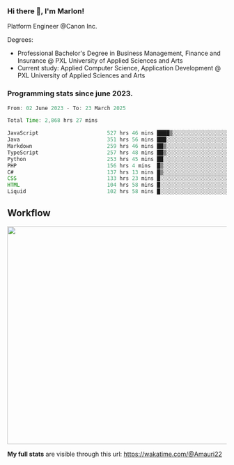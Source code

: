 
### Hi there 👋, I'm Marlon!

Platform Engineer @Canon Inc.

Degrees: 
- Professional Bachelor's Degree in Business Management, Finance and Insurance @ PXL University of Applied Sciences and Arts
- Current study: Applied Computer Science, Application Development @ PXL University of Applied Sciences and Arts

### Programming stats since june 2023.
<!--START_SECTION:waka-->

```java
From: 02 June 2023 - To: 23 March 2025

Total Time: 2,868 hrs 27 mins

JavaScript                      527 hrs 46 mins ████▒░░░░░░░░░░░░░░░░░░░░   17.98 %
Java                            351 hrs 56 mins ███░░░░░░░░░░░░░░░░░░░░░░   11.99 %
Markdown                        259 hrs 46 mins ██▒░░░░░░░░░░░░░░░░░░░░░░   08.85 %
TypeScript                      257 hrs 48 mins ██▒░░░░░░░░░░░░░░░░░░░░░░   08.78 %
Python                          253 hrs 45 mins ██░░░░░░░░░░░░░░░░░░░░░░░   08.65 %
PHP                             156 hrs 4 mins  █▒░░░░░░░░░░░░░░░░░░░░░░░   05.32 %
C#                              137 hrs 13 mins █▒░░░░░░░░░░░░░░░░░░░░░░░   04.68 %
CSS                             133 hrs 23 mins █░░░░░░░░░░░░░░░░░░░░░░░░   04.54 %
HTML                            104 hrs 58 mins █░░░░░░░░░░░░░░░░░░░░░░░░   03.58 %
Liquid                          102 hrs 58 mins █░░░░░░░░░░░░░░░░░░░░░░░░   03.51 %
```

<!--END_SECTION:waka-->

## Workflow
<a href="https://wakatime.com"><img width="750" height="500" src="https://wakatime.com/share/@Amauri22/c9755ad7-b574-44e4-a9ee-ddb3582724ea.png" /></a>

**My full stats** are visible through this url: https://wakatime.com/@Amauri22
